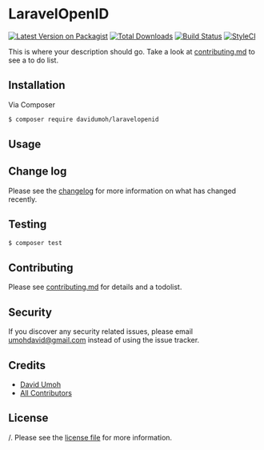 # LaravelOpenID

[![Latest Version on Packagist][ico-version]][link-packagist]
[![Total Downloads][ico-downloads]][link-downloads]
[![Build Status][ico-travis]][link-travis]
[![StyleCI][ico-styleci]][link-styleci]

This is where your description should go. Take a look at [contributing.md](contributing.md) to see a to do list.

## Installation

Via Composer

``` bash
$ composer require davidumoh/laravelopenid
```

## Usage

## Change log

Please see the [changelog](changelog.md) for more information on what has changed recently.

## Testing

``` bash
$ composer test
```

## Contributing

Please see [contributing.md](contributing.md) for details and a todolist.

## Security

If you discover any security related issues, please email umohdavid@gmail.com instead of using the issue tracker.

## Credits

- [David Umoh][link-author]
- [All Contributors][link-contributors]

## License

/. Please see the [license file](license.md) for more information.

[ico-version]: https://img.shields.io/packagist/v/davidumoh/laravelopenid.svg?style=flat-square
[ico-downloads]: https://img.shields.io/packagist/dt/davidumoh/laravelopenid.svg?style=flat-square
[ico-travis]: https://img.shields.io/travis/davidumoh/laravelopenid/master.svg?style=flat-square
[ico-styleci]: https://styleci.io/repos/12345678/shield

[link-packagist]: https://packagist.org/packages/davidumoh/laravelopenid
[link-downloads]: https://packagist.org/packages/davidumoh/laravelopenid
[link-travis]: https://travis-ci.org/davidumoh/laravelopenid
[link-styleci]: https://styleci.io/repos/12345678
[link-author]: https://github.com/davidumoh
[link-contributors]: ../../contributors
